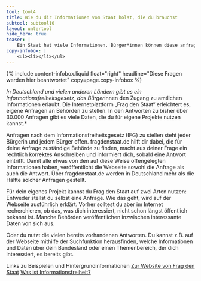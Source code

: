 ```yaml
---
tool: tool4
title: Wie du dir Informationen vom Staat holst, die du brauchst
subtool: subtool10
layout: untertool
hide_hero: true
teaser: |
    Ein Staat hat viele Informationen. Bürger*innen können diese anfragen. Probier es doch einfach mal aus oder nutze die Möglichkeit bei deiner Kampagne.
copy-infobox: |
    <ul><li></li></ul>
---
```

{% include content-infobox.liquid float="right" headline="Diese Fragen werden hier beantwortet" copy=page.copy-infobox %}

*In Deutschland und vielen anderen Ländern gibt es ein Informationsfreiheitsgesetz, das Bürger*innen den Zugang zu amtlichen Informationen erlaubt. Die Internetplattform „Frag den Staat“ erleichtert es, eigene Anfragen an Behörden zu stellen. In den Antworten zu bisher über 30.000 Anfragen gibt es viele Daten, die du für eigene Projekte nutzen kannst.*

Anfragen nach dem Informationsfreiheitsgesetz (IFG) zu stellen steht jeder Bürgerin und jedem Bürger offen. fragdenstaat.de hilft dir dabei, die für deine Anfrage zuständige Behörde zu finden, macht aus deiner Frage ein rechtlich korrektes Anschreiben und informiert dich, sobald eine Antwort eintrifft. Damit alle etwas von den auf diese Weise offengelegten
 Informationen haben, veröffentlicht die Webseite sowohl die Anfrage als auch die Antwort. Über fragdenstaat.de werden in Deutschland mehr als die Hälfte solcher Anfragen gestellt.

Für dein eigenes Projekt kannst du Frag den Staat auf zwei Arten nutzen: Entweder stellst du selbst eine Anfrage. Wie das geht, wird auf der Webseite ausführlich erklärt. Vorher solltest du aber im Internet recherchieren, ob das, was dich interessiert, nicht schon längst öffentlich bekannt ist. Manche Behörden veröffentlichen inzwischen interessante Daten von sich aus.

Oder du nutzt die vielen bereits vorhandenen Antworten. Du kannst z.B. auf der Webseite mithilfe der Suchfunktion herausfinden, welche Informationen und Daten über dein Bundesland oder einen Themenbereich, der dich interessiert, es bereits gibt.

<p class="link-list">
    <span class="link-list-headline">Links zu Beispielen und Hintergrundinformationen</span>
    <a class="external-link" href="https://fragdenstaat.de/" target="_blank">Zur Website von Frag den Staat</a>
    <a class="external-link" href="http://www.bpb.de/shop/lernen/themenblaetter/260899/informationsfreiheit" target="_blank">Was ist Informationsfreiheit?</a>
</p>